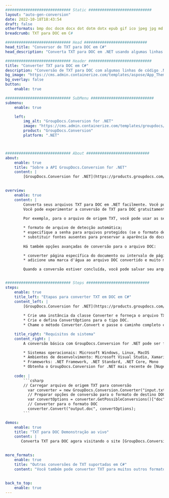```yaml
---
############################# Static ############################
layout: "auto-gen-conversion"
date: 2022-10-18T18:43:54
draft: false
otherformats: bmp doc docm docx dot dotm dotx epub gif ico jpeg jpg md odt ott pdf png psd rtf tex tif tiff txt xps
breadcrumb: TXT para DOC em C#

############################# Head ############################
head_title: "Conversor de TXT para DOC em C#"
head_description: "Converta TXT para DOC em .NET usando algumas linhas de código. Use a API de conversão de documentos do GroupDocs para converter mais de 160 formatos de arquivo."

############################# Header ############################
title: "Converter TXT para DOC em C#"
description: "Conversão de TXT para DOC com algumas linhas de código .NET"
bg_image: "https://cms.admin.containerize.com/templates/aspose/App_Themes/V3/images/bg/header1.png"
bg_overlay: false
button:
    enable: true

############################# SubMenu ############################
submenu:
    enable: true

    left:
        img_alt: "GroupDocs.Conversion for .NET"
        image: "https://cms.admin.containerize.com/templates/groupdocs/images/product-logos/90x90-noborder/groupdocs-conversion-net.png"
        product: "GroupDocs.Conversion"
        platform: ".NET"



############################# About ############################
about:
    enable: true
    title: "Sobre a API GroupDocs.Conversion for .NET"
    content: |
        [GroupDocs.Conversion for .NET](https://products.groupdocs.com/conversion/net/) pode ser usado para converter Microsoft Word, Excel, PowerPoint, PDF, Visio e outros formatos. GroupDocs.Conversion é uma API independente que é adequada para sistemas internos e de back-end onde é necessário alto desempenho. Não depende de nenhum software como Microsoft ou Open Office.
    

overview:
    enable: true
    content: |
        Converta seus arquivos TXT para DOC em .NET facilmente. Você pode usar apenas algumas linhas de código C# em qualquer plataforma de sua escolha, como - Windows, Linux, macOS.
        Você pode experimentar a conversão de TXT para DOC gratuitamente e avaliar a qualidade dos resultados da conversão. Juntamente com cenários de conversão de arquivo simples, você pode tentar opções mais avançadas para carregar o arquivo de origem TXT e para salvar o resultado de saída DOC. 
        
        Por exemplo, para o arquivo de origem TXT, você pode usar as seguintes opções de carregamento:

        * formato de arquivo de detecção automática;
        * especifique a senha para arquivos protegidos (se o formato de arquivo suportar);
        * substituir fontes ausentes para preservar a aparência do documento.
        
        Há também opções avançadas de conversão para o arquivo DOC:

        * converter página específica do documento ou intervalo de páginas;
        * adicione uma marca d'água ao arquivo DOC convertido e muito mais.

        Quando a conversão estiver concluída, você pode salvar seu arquivo DOC no caminho do arquivo local ou em qualquer armazenamento de terceiros, como FTP, Amazon S3, Google Drive, Dropbox etc. Observe - para converter TXT para {{ TO}} não há necessidade de nenhum software adicional instalado - como MS Office, Open Office, Adobe Acrobat Reader etc.


############################# Steps ############################
steps:
    enable: true
    title_left: "Etapas para converter TXT em DOC em C#"
    content_left: |
        [GroupDocs.Conversion for .NET](https://products.groupdocs.com/conversion/net/) torna mais fácil para os desenvolvedores converter um arquivo TXT para DOC com algumas linhas de código.
        
        * Crie uma instância da classe Converter e forneça o arquivo TXT com o caminho completo
        * Crie e defina ConvertOptions para o tipo DOC.
        * Chame o método Converter.Convert e passe o caminho completo e o formato (DOC) como parâmetro

    title_right: "Requisitos de sistema"
    content_right: |
        A conversão básica com GroupDocs.Conversion for .NET pode ser feita em apenas algumas etapas simples. Nossas APIs são suportadas em todas as principais plataformas e sistemas operacionais. Antes de executar o código abaixo, certifique-se de ter os seguintes pré-requisitos instalados em seu sistema.

        * Sistemas operacionais: Microsoft Windows, Linux, MacOS
        * Ambientes de desenvolvimento: Microsoft Visual Studio, Xamarin, MonoDevelop
        * Frameworks: .NET Framework, .NET Standard, .NET Core, Mono
        * Obtenha o GroupDocs.Conversion for .NET mais recente de [Nuget](https://www.nuget.org/packages/groupdocs.conversion)
         
    code: |
        ```csharp    
        // Carregar arquivo de origem TXT para conversão
          var converter = new GroupDocs.Conversion.Converter("input.txt");
          // Preparar opções de conversão para o formato de destino DOC
          var convertOptions = converter.GetPossibleConversions()["doc"].ConvertOptions;
          // Converter para o formato DOC
          converter.Convert("output.doc", convertOptions);
        ```

demos:
    enable: true
    title: "TXT para DOC Demonstração ao vivo"
    content: |
       Converta TXT para DOC agora visitando o site [GroupDocs.Conversion App](https://products.groupdocs.app/conversion/family). A demonstração online tem as seguintes vantagens
          

more_formats:
    enable: true
    title: "Outras conversões de TXT suportadas em C#"
    content: "Você também pode converter TXT para muitos outros formatos de arquivo. Por favor, veja a lista abaixo."
       
       
back_to_top:
    enable: true
---
```


